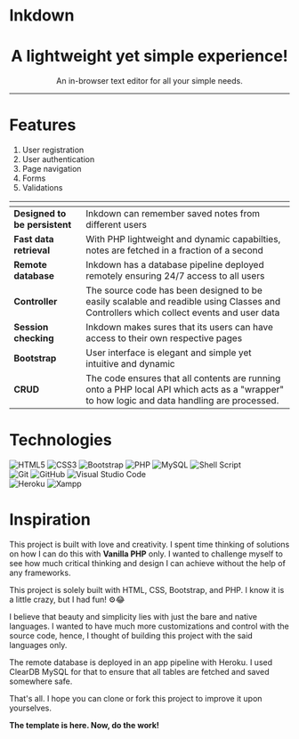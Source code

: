 # Inkdown 

<center>
    <h1>A lightweight yet simple experience!</h1>
    <p>An in-browser text editor for all your simple needs.</p>
</center>
<hr>

# Features
<ol>
    <li>User registration</li>
    <li>User authentication</li>
    <li>Page navigation</li>
    <li>Forms</li>
    <li>Validations</li>
</ol>

<table>
    <thead>
        <tr>
            <th></th>
            <th></th>
        </tr>
    </thead>
    <tbody>
        <tr>
            <td><b>Designed to be persistent</b></td>
            <td>Inkdown can remember saved notes from different users</td>
        </tr>
        <tr>
            <td><b>Fast data retrieval</b></td>
            <td>With PHP lightweight and dynamic capabilties, notes are fetched in a fraction of a second</td>
        </tr>
        <tr>
            <td><b>Remote database</b></td>
            <td>Inkdown has a database pipeline deployed remotely ensuring 24/7 access to all users</td>
        </tr>
        <tr>
            <td><b>Controller</b></td>
            <td>The source code has been designed to be easily scalable and readible using Classes and Controllers which collect events and user data</td>
        </tr>
        <tr>
            <td><b>Session checking</b></td>
            <td>Inkdown makes sures that its users can have access to their own respective pages</td>
        </tr>
        <tr>
            <td><b>Bootstrap</b></td>
            <td>User interface is elegant and simple yet intuitive and dynamic</td>
        </tr>
        <tr>
            <td><b>CRUD</b></td>
            <td>The code ensures that all contents are running onto a PHP local API which acts as a "wrapper" to how logic and data handling are processed.</td>
        </tr>
    </tbody>
</table>

# Technologies 

![HTML5](https://img.shields.io/badge/html5-%23E34F26.svg?style=for-the-badge&logo=html5&logoColor=white)
![CSS3](https://img.shields.io/badge/css3-%231572B6.svg?style=for-the-badge&logo=css3&logoColor=white)
![Bootstrap](https://img.shields.io/badge/bootstrap-%238511FA.svg?style=for-the-badge&logo=bootstrap&logoColor=white)
![PHP](https://img.shields.io/badge/php-%23777BB4.svg?style=for-the-badge&logo=php&logoColor=white)
![MySQL](https://img.shields.io/badge/mysql-%2300f.svg?style=for-the-badge&logo=mysql&logoColor=white)
![Shell Script](https://img.shields.io/badge/shell_script-%23121011.svg?style=for-the-badge&logo=gnu-bash&logoColor=white)
<br>
![Git](https://img.shields.io/badge/git-%23F05033.svg?style=for-the-badge&logo=git&logoColor=white)
![GitHub](https://img.shields.io/badge/github-%23121011.svg?style=for-the-badge&logo=github&logoColor=white)
![Visual Studio Code](https://img.shields.io/badge/Visual%20Studio%20Code-0078d7.svg?style=for-the-badge&logo=visual-studio-code&logoColor=white)
<br>
![Heroku](https://img.shields.io/badge/heroku-%23430098.svg?style=for-the-badge&logo=heroku&logoColor=white)
![Xampp](https://img.shields.io/badge/Xampp-F37623?style=for-the-badge&logo=xampp&logoColor=white)

# Inspiration 
This project is built with love and creativity. I spent time thinking of solutions on how I can do this with <b>Vanilla PHP</b> only. I wanted to challenge myself to see how much critical thinking and design I can achieve without the help of any frameworks. 


This project is solely built with HTML, CSS, Bootstrap, and PHP. I know it is a little crazy, but I had fun! ⚙️😂

I believe that beauty and simplicity lies with just the bare and native languages. I wanted to have much more customizations and control with the source code, hence, I thought of building this project with the said languages only. 

The remote database is deployed in an app pipeline with Heroku. I used ClearDB MySQL for that to ensure that all tables are fetched and saved somewhere safe. 

That's all. I hope you can clone or fork this project to improve it upon yourselves.

<B>The template is here. Now, do the work!</b>